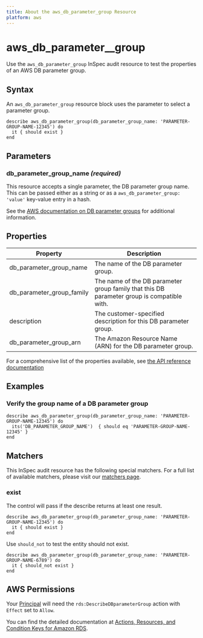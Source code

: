 ```yaml
---
title: About the aws_db_parameter_group Resource
platform: aws
---
```


# aws\_db\_parameter_\_group

Use the `aws_db_parameter_group` InSpec audit resource to test the properties of an AWS DB parameter group.

## Syntax

An `aws_db_parameter_group` resource block uses the parameter to select a parameter group.

    describe aws_db_parameter_group(db_parameter_group_name: 'PARAMETER-GROUP-NAME-12345') do
      it { should exist }
    end

## Parameters

### db\_parameter\_group\_name _(required)_

This resource accepts a single parameter, the DB parameter group name. This can be passed either as a string or as a `aws_db_parameter_group: 'value'` key-value entry in a hash.

See the [AWS documentation on DB parameter groups](https://docs.aws.amazon.com/AWSCloudFormation/latest/UserGuide/aws-properties-rds-dbparametergroup.html) for additional information.

## Properties

|Property                         | Description|
| ---                             | --- |
|db\_parameter\_group\_name       | The name of the DB parameter group. |
|db\_parameter\_group\_family     | The name of the DB parameter group family that this DB parameter group is compatible with. |
|description                      | The customer-specified description for this DB parameter group. |
|db\_parameter\_group\_arn        | The Amazon Resource Name (ARN) for the DB parameter group. |

For a comprehensive list of the properties available, see [the API reference documentation](https://docs.aws.amazon.com/AmazonRDS/latest/APIReference/API_DBParameterGroup.html)

## Examples

### Verify the group name of a DB parameter group

    describe aws_db_parameter_group(db_parameter_group_name: 'PARAMETER-GROUP-NAME-12345') do
      its('DB_PARAMETER_GROUP_NAME')  { should eq 'PARAMETER-GROUP-NAME-12345' }
    end

## Matchers

This InSpec audit resource has the following special matchers. For a full list of available matchers, please visit our [matchers page](https://www.inspec.io/docs/reference/matchers/).

### exist

The control will pass if the describe returns at least one result.

    describe aws_db_parameter_group(db_parameter_group_name: 'PARAMETER-GROUP-NAME-12345') do
      it { should exist }
    end

Use `should_not` to test the entity should not exist.

    describe aws_db_parameter_group(db_parameter_group_name: 'PARAMETER-GROUP-NAME-6789') do
      it { should_not exist }
    end

## AWS Permissions

Your [Principal](https://docs.aws.amazon.com/IAM/latest/UserGuide/intro-structure.html#intro-structure-principal) will need the `rds:DescribeDBparameterGroup` action with `Effect` set to `Allow`.

You can find the detailed documentation at [Actions, Resources, and Condition Keys for Amazon RDS](https://docs.aws.amazon.com/IAM/latest/UserGuide/list_amazonrds.html).
